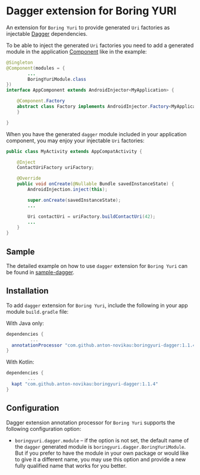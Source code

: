 # Dagger extension for Boring YURI

An extension for `Boring Yuri` to provide generated `Uri` factories as injectable [Dagger][1]
dependencies.

To be able to inject the generated `Uri` factories you need to add a generated module in the
application [Component][2] like in the example:

```java
@Singleton
@Component(modules = {
        ...
        BoringYuriModule.class
})
interface AppComponent extends AndroidInjector<MyApplication> {

    @Component.Factory
    abstract class Factory implements AndroidInjector.Factory<MyApplication> {
    }

}
```

When you have the generated `dagger` module included in your application component, you may enjoy
your injectable `Uri` factories:

```java
public class MyActivity extends AppCompatActivity {

    @Inject
    ContactUriFactory uriFactory;

    @Override
    public void onCreate(@Nullable Bundle savedInstanceState) {
        AndroidInjection.inject(this);

        super.onCreate(savedInstanceState);
        ...

        Uri contactUri = uriFactory.buildContactUri(42);
        ...
    }
}
```

## Sample

The detailed example on how to use `dagger` extension for `Boring Yuri` can be found in
[sample-dagger](../dagger-sample).

## Installation

To add `dagger` extension for `Boring Yuri`, include the following in your app module
`build.gradle` file:

With Java only:

```groovy
dependencies {
         ...
  annotationProcessor "com.github.anton-novikau:boringyuri-dagger:1.1.4"
}
```

With Kotlin:

```groovy
dependencies {
        ...
  kapt "com.github.anton-novikau:boringyuri-dagger:1.1.4"
}
```

## Configuration
Dagger extension annotation processor for `Boring Yuri` supports the following configuration
option:

 * `boringyuri.dagger.module` – if the option is not set, the default name of the `dagger`
   generated module is `boringyuri.dagger.BoringYuriModule`. But if you prefer to have the module
   in your own package or would like to give it a different name, you may use this option and
   provide a new fully qualified name that works for you better.

[1]: https://github.com/google/dagger/
[2]: https://github.com/google/dagger/blob/master/java/dagger/Component.java